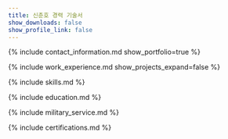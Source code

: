```yaml
---
title: 신춘호 경력 기술서
show_downloads: false
show_profile_link: false
---
```


{% include contact_information.md show_portfolio=true %}

{% include work_experience.md show_projects_expand=false %}

{% include skills.md %}

{% include education.md %}

{% include military_service.md %}

{% include certifications.md %}
